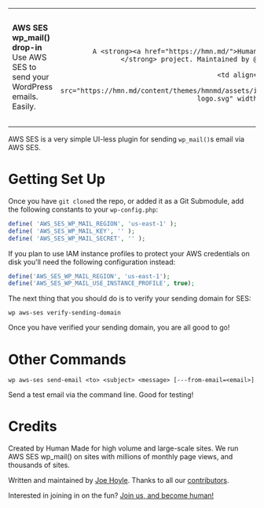 <table width="100%">
	<tr>
		<td align="left" width="70">
			<strong>AWS SES wp_mail() drop-in</strong><br />
			Use AWS SES to send your WordPress emails. Easily.
		</td>
		<td align="right" width="20%">

		</td>
	</tr>
	<tr>
		<td>
			A <strong><a href="https://hmn.md/">Human Made</a></strong> project. Maintained by @joehoyle.
		</td>
		<td align="center">
			<img src="https://hmn.md/content/themes/hmnmd/assets/images/hm-logo.svg" width="100" />
		</td>
	</tr>
</table>

AWS SES is a very simple UI-less plugin for sending `wp_mail()`s email via AWS SES.

Getting Set Up
==========

Once you have `git clone`d the repo, or added it as a Git Submodule, add the following constants to your `wp-config.php`:

```PHP
define( 'AWS_SES_WP_MAIL_REGION', 'us-east-1' );
define( 'AWS_SES_WP_MAIL_KEY', '' );
define( 'AWS_SES_WP_MAIL_SECRET', '' );
```

If you plan to use IAM instance profiles to protect your AWS credentials on disk you'll need the following configuration instead:

```PHP
define('AWS_SES_WP_MAIL_REGION', 'us-east-1');
define('AWS_SES_WP_MAIL_USE_INSTANCE_PROFILE', true);
```


The next thing that you should do is to verify your sending domain for SES:

```
wp aws-ses verify-sending-domain
```

Once you have verified your sending domain, you are all good to go!

Other Commands
=======

`wp aws-ses send-email <to> <subject> <message> [---from-email=<email>]`

Send a test email via the command line. Good for testing!

Credits
=======
Created by Human Made for high volume and large-scale sites. We run AWS SES wp_mail() on sites with millions of monthly page views, and thousands of sites.

Written and maintained by [Joe Hoyle](https://github.com/joehoyle). Thanks to all our [contributors](https://github.com/humanmade/S3-Uploads/graphs/contributors).

Interested in joining in on the fun? [Join us, and become human!](https://hmn.md/is/hiring/)
